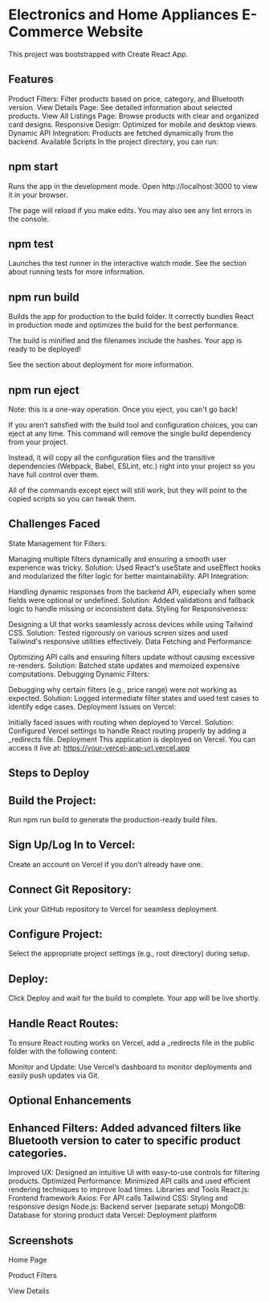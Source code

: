 # Electronics and Home Appliances E-Commerce Website
This project was bootstrapped with Create React App.

## Features
Product Filters: Filter products based on price, category, and Bluetooth version.
View Details Page: See detailed information about selected products.
View All Listings Page: Browse products with clear and organized card designs.
Responsive Design: Optimized for mobile and desktop views.
Dynamic API Integration: Products are fetched dynamically from the backend.
Available Scripts
In the project directory, you can run:

## npm start
Runs the app in the development mode.
Open http://localhost:3000 to view it in your browser.

The page will reload if you make edits.
You may also see any lint errors in the console.

## npm test
Launches the test runner in the interactive watch mode.
See the section about running tests for more information.

## npm run build
Builds the app for production to the build folder.
It correctly bundles React in production mode and optimizes the build for the best performance.

The build is minified and the filenames include the hashes.
Your app is ready to be deployed!

See the section about deployment for more information.

## npm run eject
Note: this is a one-way operation. Once you eject, you can't go back!

If you aren’t satisfied with the build tool and configuration choices, you can eject at any time. This command will remove the single build dependency from your project.

Instead, it will copy all the configuration files and the transitive dependencies (Webpack, Babel, ESLint, etc.) right into your project so you have full control over them.

All of the commands except eject will still work, but they will point to the copied scripts so you can tweak them.

## Challenges Faced
State Management for Filters:

Managing multiple filters dynamically and ensuring a smooth user experience was tricky.
Solution: Used React's useState and useEffect hooks and modularized the filter logic for better maintainability.
API Integration:

Handling dynamic responses from the backend API, especially when some fields were optional or undefined.
Solution: Added validations and fallback logic to handle missing or inconsistent data.
Styling for Responsiveness:

Designing a UI that works seamlessly across devices while using Tailwind CSS.
Solution: Tested rigorously on various screen sizes and used Tailwind's responsive utilities effectively.
Data Fetching and Performance:

Optimizing API calls and ensuring filters update without causing excessive re-renders.
Solution: Batched state updates and memoized expensive computations.
Debugging Dynamic Filters:

Debugging why certain filters (e.g., price range) were not working as expected.
Solution: Logged intermediate filter states and used test cases to identify edge cases.
Deployment Issues on Vercel:

Initially faced issues with routing when deployed to Vercel.
Solution: Configured Vercel settings to handle React routing properly by adding a _redirects file.
Deployment
This application is deployed on Vercel. You can access it live at:
https://your-vercel-app-url.vercel.app

## Steps to Deploy
## Build the Project:
Run npm run build to generate the production-ready build files.

## Sign Up/Log In to Vercel:
Create an account on Vercel if you don’t already have one.

## Connect Git Repository:
Link your GitHub repository to Vercel for seamless deployment.

## Configure Project:
Select the appropriate project settings (e.g., root directory) during setup.

## Deploy:
Click Deploy and wait for the build to complete. Your app will be live shortly.

## Handle React Routes:
To ensure React routing works on Vercel, add a _redirects file in the public folder with the following content:


Monitor and Update:
Use Vercel’s dashboard to monitor deployments and easily push updates via Git.

## Optional Enhancements
## Enhanced Filters: Added advanced filters like Bluetooth version to cater to specific product categories.
Improved UX: Designed an intuitive UI with easy-to-use controls for filtering products.
Optimized Performance: Minimized API calls and used efficient rendering techniques to improve load times.
Libraries and Tools
React.js: Frontend framework
Axios: For API calls
Tailwind CSS: Styling and responsive design
Node.js: Backend server (separate setup)
MongoDB: Database for storing product data
Vercel: Deployment platform
## Screenshots
Home Page

Product Filters

View Details
